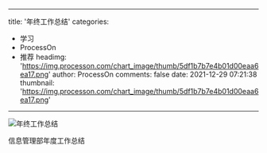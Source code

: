 
---
title: '年终工作总结'
categories: 
 - 学习
 - ProcessOn
 - 推荐
headimg: 'https://img.processon.com/chart_image/thumb/5df1b7b7e4b01d00eaa6ea17.png'
author: ProcessOn
comments: false
date: 2021-12-29 07:21:38
thumbnail: 'https://img.processon.com/chart_image/thumb/5df1b7b7e4b01d00eaa6ea17.png'
---

<div>   
<img class="thumb" alt="年终工作总结" src="https://img.processon.com/chart_image/thumb/5df1b7b7e4b01d00eaa6ea17.png" referrerpolicy="no-referrer">
<p>信息管理部年度工作总结</p>  
</div>
            